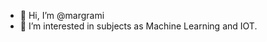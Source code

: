 - 👋 Hi, I’m @margrami
- 👀 I’m interested in subjects as Machine Learning and IOT.

<!---
margrami/margrami is a ✨ special ✨ repository because its `README.md` (this file) appears on your GitHub profile.
You can click the Preview link to take a look at your changes.
--->
